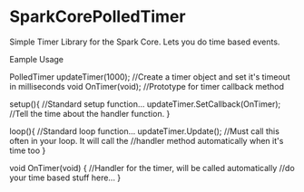 SparkCorePolledTimer
====================
Simple Timer Library for the Spark Core. Lets you do time based events.

Eample Usage

PolledTimer updateTimer(1000);  //Create a timer object and set it's timeout in milliseconds
void OnTimer(void);   //Prototype for timer callback method

setup(){  //Standard setup function...
    updateTimer.SetCallback(OnTimer);  //Tell the time about the handler function.
}
  
loop(){  //Standard loop function...
    updateTimer.Update();  //Must call this often in your loop. It will call the
                           //handler method automatically when it's time too
}

void OnTimer(void) {  //Handler for the timer, will be called automatically
     //do your time based stuff here...
}
